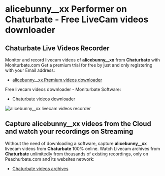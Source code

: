 # alicebunny__xx Performer on Chaturbate - Free LiveCam videos downloader

## Chaturbate Live Videos Recorder

Monitor and record livecam videos of **alicebunny__xx** from **Chaturbate** with Moniturbate.com
Get a premium trial for free by just and only registering with your Email address:
* [alicebunny__xx Premium videos downloader](https://moniturbate.com/request-demo-licence-key.html)

Free livecam videos downloader - Moniturbate Software:
* [Chaturbate videos downloader](https://moniturbate.com/moniturbate-download-software.html)

![alicebunny__xx livecam videos recorder](https://peachurnet.com/templates/moniturbate-software.png)


## Capture alicebunny__xx videos from the Cloud and watch your recordings on Streaming

Without the need of downloading a software, capture **alicebunny__xx** livecam videos from **Chaturbate** 100% online.
Watch Livecam archives from **Chaturbate** unlimitedly from thousands of existing recordings, only on Peachurbate.com and its websites network:
* [Chaturbate videos archives](https://peachurnet.com/)